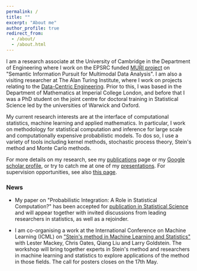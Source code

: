 ```yaml
---
permalink: /
title: ""
excerpt: "About me"
author_profile: true
redirect_from: 
  - /about/
  - /about.html
---
```


I am a research associate at the University of Cambridge in the Department of Engineering where I work on the EPSRC funded [MURI project](http://vision.jhu.edu/infopursuit/) on "Semantic Information Pursuit for Multimodal Data Analysis". I am also a visiting researcher at The Alan Turing Institute, where I work on projects relating to the [Data-Centric Engineering](https://www.turing.ac.uk/research/research-programmes/data-centric-engineering). Prior to this, I was based in the Department of Mathematics at Imperial College London, and before that I was a PhD student on the joint centre for doctoral training in Statistical Science led by the universities of Warwick and Oxford.

My current research interests are at the interface of computational statistics, machine learning and applied mathematics. In particular, I work on methodology for statistical computation and inference for large scale and computationally expensive probabilistic models. To dos so, I use a variety of tools including kernel methods, stochastic process theory, Stein's method and Monte Carlo methods. 

For more details on my research, see my [publications](https://fxbriol.github.io/papers/) page or my [Google scholar profile](https://scholar.google.co.uk/citations?user=yLBYtAwAAAAJ&hl=en), or try to catch me at one of my [presentations](https://fxbriol.github.io/presentations/). For supervision opportunities, see also [this page](https://fxbriol.github.io/supervision/).

### News

* My paper on "Probabilistic Integration: A Role in Statistical Computation?" has been accepted for [publication in Statistical Science](https://projecteuclid.org/euclid.ss/1555056029) and will appear together with invited discussions from leading researchers in statistics, as well as a rejoinder. 

* I am co-organising a work at the International Conference on Machine Learning (ICML) on ["Stein's method in Machine Learning and Statistics"](https://steinworkshop.github.io/) with Lester Mackey, Chris Oates, Qiang Liu and Larry Goldstein. The workshop will bring together experts in Stein's method and researchers in machine learning and statistics to explore applications of the method in those fields. The call for posters closes on the 17th May.
